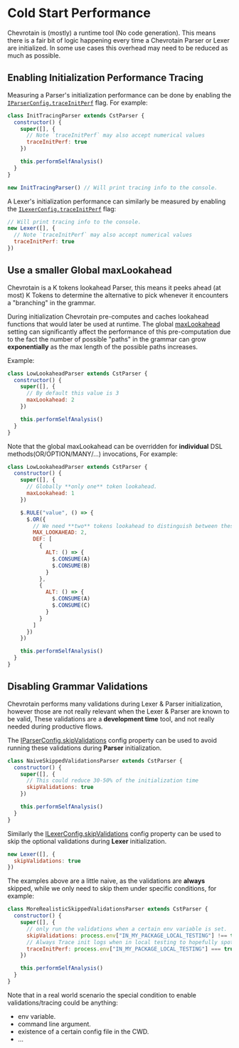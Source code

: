 # Cold Start Performance

Chevrotain is (mostly) a runtime tool (No code generation).
This means there is a fair bit of logic happening every time a Chevrotain Parser or Lexer are initialized.
In some use cases this overhead may need to be reduced as much as possible.

## Enabling Initialization Performance Tracing

Measuring a Parser's initialization performance can be done by enabling the
[`IParserConfig.traceInitPerf`](https://chevrotain.io/documentation/9_0_2/interfaces/iparserconfig.html#traceinitperf)
flag. For example:

```javascript
class InitTracingParser extends CstParser {
  constructor() {
    super([], {
      // Note `traceInitPerf` may also accept numerical values
      traceInitPerf: true
    })

    this.performSelfAnalysis()
  }
}

new InitTracingParser() // Will print tracing info to the console.
```

A Lexer's initialization performance can similarly be measured by enabling the
[`ILexerConfig.traceInitPerf`](https://chevrotain.io/documentation/9_0_2/interfaces/ilexerconfig.html#traceinitperf)
flag:

```javascript
// Will print tracing info to the console.
new Lexer([], {
  // Note `traceInitPerf` may also accept numerical values
  traceInitPerf: true
})
```

## Use a smaller Global maxLookahead

Chevrotain is a K tokens lookahead Parser, this means it peeks ahead (at most) K Tokens to
determine the alternative to pick whenever it encounters a "branching" in the grammar.

During initialization Chevrotain pre-computes and caches lookahead functions that would
later be used at runtime. The global [maxLookahead](https://chevrotain.io/documentation/9_0_2/interfaces/iparserconfig.html#maxlookahead)
setting can significantly affect the performance of this pre-computation due to the fact the number of possible "paths"
in the grammar can grow **exponentially** as the max length of the possible paths increases.

Example:

```javascript
class LowLookaheadParser extends CstParser {
  constructor() {
    super([], {
      // By default this value is 3
      maxLookahead: 2
    })

    this.performSelfAnalysis()
  }
}
```

Note that the global maxLookahead can be overridden for **individual** DSL methods(OR/OPTION/MANY/...) invocations, For example:

```javascript
class LowLookaheadParser extends CstParser {
  constructor() {
    super([], {
      // Globally **only one** token lookahead.
      maxLookahead: 1
    })

    $.RULE("value", () => {
      $.OR({
        // We need **two** tokens lookahead to distinguish between these two alternatives
        MAX_LOOKAHEAD: 2,
        DEF: [
          {
            ALT: () => {
              $.CONSUME(A)
              $.CONSUME(B)
            }
          },
          {
            ALT: () => {
              $.CONSUME(A)
              $.CONSUME(C)
            }
          }
        ]
      })
    })

    this.performSelfAnalysis()
  }
}
```

## Disabling Grammar Validations

Chevrotain performs many validations during Lexer & Parser initialization, however those are not really relevant
when the Lexer & Parser are known to be valid, These validations are a **development time** tool, and not really needed during productive flows.

The [IParserConfig.skipValidations](https://chevrotain.io/documentation/9_0_2/interfaces/iparserconfig.html#skipvalidations)
config property can be used to avoid running these validations during **Parser** initialization.

```javascript
class NaiveSkippedValidationsParser extends CstParser {
  constructor() {
    super([], {
      // This could reduce 30-50% of the initialization time
      skipValidations: true
    })

    this.performSelfAnalysis()
  }
}
```

Similarly the [ILexerConfig.skipValidations](https://chevrotain.io/documentation/9_0_2/interfaces/ilexerconfig.html#skipvalidations)
config property can be used to skip the optional validations during **Lexer** initialization.

```javascript
new Lexer([], {
  skipValidations: true
})
```

The examples above are a little naive, as the validations are **always** skipped, while we only need to skip
them under specific conditions, for example:

```javascript
class MoreRealisticSkippedValidationsParser extends CstParser {
  constructor() {
    super([], {
      // only run the validations when a certain env variable is set.
      skipValidations: process.env["IN_MY_PACKAGE_LOCAL_TESTING"] !== true,
      // Always Trace init logs when in local testing to hopefully spot regressions.
      traceInitPerf: process.env["IN_MY_PACKAGE_LOCAL_TESTING"] === true
    })

    this.performSelfAnalysis()
  }
}
```

Note that in a real world scenario the special condition to enable validations/tracing could be anything:

- env variable.
- command line argument.
- existence of a certain config file in the CWD.
- ...
